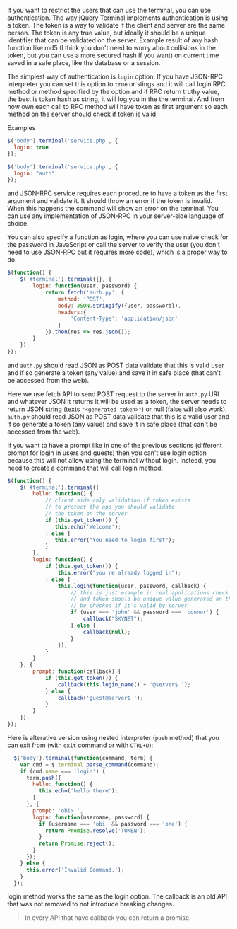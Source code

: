 If you want to restrict the users that can use the terminal, you can use authentication. The way jQuery Terminal implements authentication is using a token. The token is a way to validate if the client and server are the same person. The token is any true value, but ideally it should be a unique identifier that can be validated on the server. Example result of any hash function like md5 (I think you don't need to worry about collisions in the token, but you can use a more secured hash if you want) on current time saved in a safe place, like the database or a session.

The simplest way of authentication is `login` option. If you have JSON-RPC interpreter you can set this option to `true` or stings and it will call login RPC method or method specified by the option and if RPC return truthy value, the best is token hash as string, it
will log you in the the terminal. And from now own each call to RPC method will have token as first argument so each method on the server should check if token is valid.

Examples
```javascript
$('body').terminal('service.php', {
  login: true
});
```

```javascript
$('body').terminal('service.php', {
  login: "auth"
});
```


and JSON-RPC service requires each procedure to have a token as the first argument and validate it. It should throw an error if the token is invalid. When this happens the command will show an error on the terminal. You can use any implementation of JSON-RPC in your server-side language of choice.

You can also specify a function as login, where you can use naive check for the password in JavaScript or call the server to verify the user (you don't need to use JSON-RPC but it requires more code), which is a proper way to do.

```javascript
$(function() {
    $('#terminal').terminal({}, {
        login: function(user, password) {
            return fetch('auth.py', {
                method: 'POST',
                body: JSON.stringify({user, password}),
                headers:{
                    'Content-Type': 'application/json'
                }
            }).then(res => res.json());
        }
    });
});
```
and `auth.py` should read JSON as POST data validate that this is valid user and if so generate a token (any value) and save it in safe place (that can't be accessed from the web).

Here we use fetch API to send POST request to the server in `auth.py` URI and whatever JSON it returns it will be used as a token, the server needs to return JSON string (texts `"<generated token>"`) or null (false will also work). `auth.py` should read JSON as POST data validate that this is a valid user and if so generate a token (any value) and save it in safe place (that can't be accessed from the web).

If you want to have a prompt like in one of the previous sections (different prompt for login in users and guests) then you can't use login option because this will not
allow using the terminal without login. Instead, you need to create a command that will call login method.

```javascript
$(function() {
    $('#terminal').terminal({
        hello: function() {
            // client side only validation if token exists
            // to protect the app you should validate
            // the token on the server
            if (this.get_token()) {
               this.echo('Welcome');
            } else {
               this.error("You need to login first");
            }
        },
        login: function() {
            if (this.get_token()) {
                this.error("you're already logged in");
            } else {
                this.login(function(user, password, callback) {
                    // this is just example in real applications check need to be on the server
                    // and token should be unique value generated on the server that you can
                    // be checked if it's valid by server
                    if (user === 'john' && password === 'connor') {
                        callback("SKYNET");
                    } else {
                        callback(null);
                    }
                });
            }
        }
    }, {
        prompt: function(callback) {
            if (this.get_token()) {
                callback(this.login_name() + '@server$ ');
            } else {
                callback('guest@server$ ');
            }
        }
    });
});
```

Here is alterative version using nested interpreter (`push` method) that you can exit from (with `exit` command or with `CTRL+D`):

```javascript
  $('body').terminal(function(command, term) {
    var cmd = $.terminal.parse_command(command);
    if (cmd.name === 'login') {
      term.push({
        hello: function() {
          this.echo('hello there');
        }
      }, {
        prompt: 'obi> ',
        login: function(username, password) {
          if (username === 'obi' && password === 'one') {
            return Promise.resolve('TOKEN');
          }
          return Promise.reject();
        }
      });
    } else {
      this.error('Invalid Command.');
    }
  });
```

login method works the same as the login option. The callback is an old API that was not removed to not introduce breaking changes.

> In every API that have callback you can return a promise.